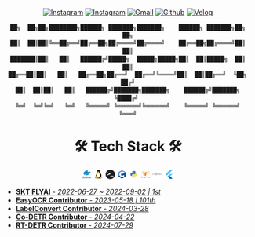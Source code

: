 <div align=center>
<a href=""><img alt="Instagram" src ="https://komarev.com/ghpvc/?username=Hitbee-dev&color=yellow"/></a>
<a href="https://www.instagram.com/hitbee_0584/"><img alt="Instagram" src ="https://img.shields.io/badge/Instagram-E4405F.svg?&style=flat&logo=Instagram&logoColor=white"/></a>
<a href="mailto:ckim.esw@gmail.com"><img alt="Gmail" src ="https://img.shields.io/badge/Gmail-EA4335.svg?&style=flat&logo=Gmail&logoColor=white"/></a>
<a href="https://github.com/Hitbee-dev"><img alt="Github" src ="https://img.shields.io/badge/Git-181717.svg?&style=flat&logo=Git&logoColor=white"/></a>
<a href="https://velog.io/@kc0584-dev"><img alt="Velog" src ="https://img.shields.io/badge/Velog-20C997.svg?&style=flat&logo=Velog&logoColor=white"/></a>

``` text
██╗  ██╗██╗████████╗██████╗ ███████╗███████╗    ██████╗ ███████╗██╗   ██╗
██║  ██║██║╚══██╔══╝██╔══██╗██╔════╝██╔════╝    ██╔══██╗██╔════╝██║   ██║
███████║██║   ██║   ██████╔╝█████╗  █████╗█████╗██║  ██║█████╗  ██║   ██║
██╔══██║██║   ██║   ██╔══██╗██╔══╝  ██╔══╝╚════╝██║  ██║██╔══╝  ╚██╗ ██╔╝
██║  ██║██║   ██║   ██████╔╝███████╗███████╗    ██████╔╝███████╗ ╚████╔╝ 
╚═╝  ╚═╝╚═╝   ╚═╝   ╚═════╝ ╚══════╝╚══════╝    ╚═════╝ ╚══════╝  ╚═══╝
```

</div>

<p></p>
 <div align=center>
    <h1> 🛠 Tech Stack 🛠 </h1>
    <code><img height="20" src="https://raw.githubusercontent.com/github/explore/00be00e3051bfc3bb008e4db83382b3ac55f22db/topics/docker/docker.png"></code>
    <code><img height="20" src="https://raw.githubusercontent.com/github/explore/00be00e3051bfc3bb008e4db83382b3ac55f22db/topics/linux/linux.png"></code>
    <code><img height="20" src="https://raw.githubusercontent.com/github/explore/00be00e3051bfc3bb008e4db83382b3ac55f22db/topics/terminal/terminal.png"></code>
    <code><img height="20" src="https://raw.githubusercontent.com/github/explore/00be00e3051bfc3bb008e4db83382b3ac55f22db/topics/c/c.png"></code>
    <code><img height="20" src="https://raw.githubusercontent.com/github/explore/00be00e3051bfc3bb008e4db83382b3ac55f22db/topics/python/python.png"></code>
    <code><img height="20" src="https://raw.githubusercontent.com/github/explore/00be00e3051bfc3bb008e4db83382b3ac55f22db/topics/tensorflow/tensorflow.png"></code>
    <code><img height="20" src="https://raw.githubusercontent.com/github/explore/00be00e3051bfc3bb008e4db83382b3ac55f22db/topics/pytorch/pytorch.png"></code>
    <code><img height="20" src="https://raw.githubusercontent.com/github/explore/00be00e3051bfc3bb008e4db83382b3ac55f22db/topics/flutter/flutter.png"></code>
    <p></p>
</div>
<p></p>

- [**SKT FLYAI** - *2022-06-27 ~ 2022-09-02 | 1st*](https://github.com/SKT-Phoenix/Phoenix)
- [**EasyOCR Contributor** - *2023-05-18 | 101th*](https://github.com/JaidedAI/EasyOCR/pull/920)
- [**LabelConvert Contributor** - *2024-03-28*](https://github.com/RapidAI/LabelConvert/pull/10)
- [**Co-DETR Contributor** - *2024-04-22*](https://github.com/Sense-X/Co-DETR/pull/123)
- [**RT-DETR Contributor** - *2024-07-29*](https://github.com/lyuwenyu/RT-DETR/pull/395)
